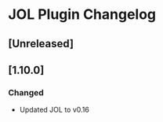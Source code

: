 <!-- Keep a Changelog guide -> https://keepachangelog.com -->

# JOL Plugin Changelog

## [Unreleased]
## [1.10.0]

### Changed
- Updated JOL to v0.16